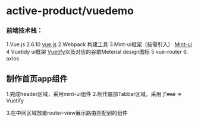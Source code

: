 # active-product/vuedemo

### 前端技术栈：
 1.Vue.js 2.6.10 [vue.js](https://cn.vuejs.org/ "超链接title")
 2.Webpack 构建工具
 3.Mint-ui框架（按需引入） [Mint-ui](http://mint-ui.github.io/)
 4 Vuetidy ui框架 [Vuetify](https://vuetifyjs.com/zh-Hans/)以及对应的谷歌Meterial design图标
 5 vue-router
 6. axios
## 制作首页app组件

1.完成header区域，采用mint-ui组件
2.制作底部Tabbar区域，采用了~~mui~~ => Vuetify 

3.在中间区域放置router-view展示路由匹配到的组件 
  